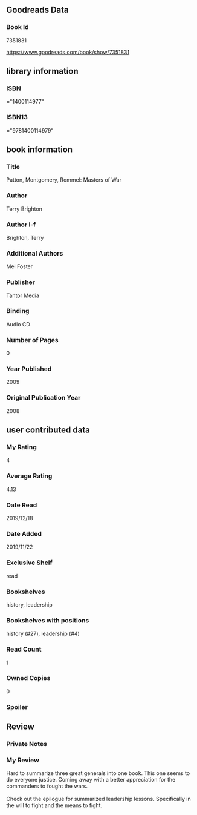 <!-- This template shows how to bulk convert all columns of data into one markdown file -->
<!-- caveat: KeyError if there's a mismatch. Empty values output nothing -->

## Goodreads Data

### Book Id 

7351831

https://www.goodreads.com/book/show/7351831

## library information

### ISBN 
="1400114977"

### ISBN13 
="9781400114979"

## book information

### Title
Patton, Montgomery, Rommel: Masters of War

### Author 
Terry Brighton

### Author l-f 
Brighton, Terry

### Additional Authors
Mel Foster

### Publisher 
Tantor Media

### Binding
Audio CD

### Number of Pages
0

### Year Published
2009

### Original Publication Year 
2008

## user contributed data

### My Rating
4

### Average Rating
4.13

### Date Read
2019/12/18

### Date Added
2019/11/22

### Exclusive Shelf
read

### Bookshelves
history, leadership

### Bookshelves with positions
history (#27), leadership (#4)

### Read Count
1

### Owned Copies
0

### Spoiler 


## Review

### Private Notes


### My Review
Hard to summarize three great generals into one book. This one seems to do everyone justice. Coming away with a better appreciation for the commanders to fought the wars.<br/><br/>Check out the epilogue for summarized leadership lessons. Specifically in the will to fight and the means to fight.